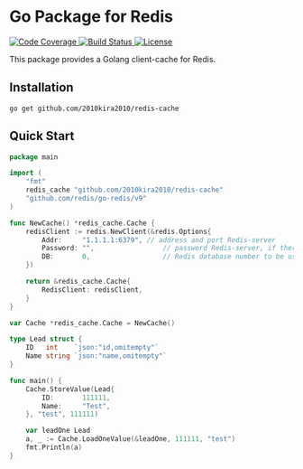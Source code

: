 # Go Package for Redis
<p>
    <a href="https://github.com/2010kira2010/redis-cache">
        <img src="https://img.shields.io/badge/codecov-55.1%25-success" alt="Code Coverage">
    </a>
    <a href="https://github.com/2010kira2010/redis-cache">
        <img src="https://img.shields.io/badge/build-passes-success" alt="Build Status">
    </a>
    <a href="https://github.com/2010kira2010/redis-cache/blob/main/LICENSE">
        <img src="https://img.shields.io/github/license/saltstack/salt" alt="License">
    </a>
</p> 
This package provides a Golang client-cache for Redis.

## Installation
`go get github.com/2010kira2010/redis-cache`

## Quick Start
```go
package main

import (
	"fmt"
	redis_cache "github.com/2010kira2010/redis-cache"
	"github.com/redis/go-redis/v9"
)

func NewCache() *redis_cache.Cache {
	redisClient := redis.NewClient(&redis.Options{
		Addr:     "1.1.1.1:6379", // address and port Redis-server
		Password: "",                 // password Redis-server, if there
		DB:       0,                  // Redis database number to be used
	})

	return &redis_cache.Cache{
		RedisClient: redisClient,
	}
}

var Cache *redis_cache.Cache = NewCache()

type Lead struct {
	ID   int    `json:"id,omitempty"`
	Name string `json:"name,omitempty"`
}

func main() {
	Cache.StoreValue(Lead{
		ID:       111111,
		Name:     "Test",
	}, "test", 111111)

	var leadOne Lead
	a, _ := Cache.LoadOneValue(&leadOne, 111111, "test")
	fmt.Println(a)
}

```
